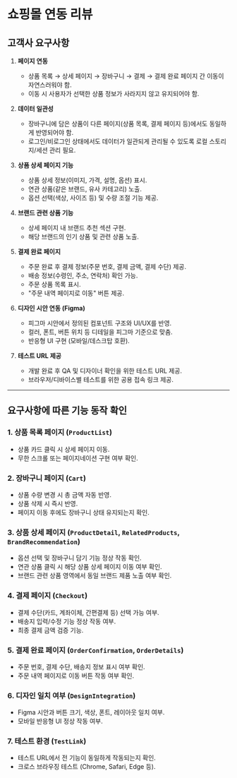 # 쇼핑몰 연동 리뷰

## 고객사 요구사항  

1. **페이지 연동**  
   - 상품 목록 → 상세 페이지 → 장바구니 → 결제 → 결제 완료 페이지 간 이동이 자연스러워야 함.  
   - 이동 시 사용자가 선택한 상품 정보가 사라지지 않고 유지되어야 함.  

2. **데이터 일관성**  
   - 장바구니에 담은 상품이 다른 페이지(상품 목록, 결제 페이지 등)에서도 동일하게 반영되어야 함.  
   - 로그인/비로그인 상태에서도 데이터가 일관되게 관리될 수 있도록 로컬 스토리지/세션 관리 필요.  

3. **상품 상세 페이지 기능**  
   - 상품 상세 정보(이미지, 가격, 설명, 옵션) 표시.  
   - 연관 상품(같은 브랜드, 유사 카테고리) 노출.  
   - 옵션 선택(색상, 사이즈 등) 및 수량 조절 기능 제공.  

4. **브랜드 관련 상품 기능**  
   - 상세 페이지 내 브랜드 추천 섹션 구현.  
   - 해당 브랜드의 인기 상품 및 관련 상품 노출.  

5. **결제 완료 페이지**  
   - 주문 완료 후 결제 정보(주문 번호, 결제 금액, 결제 수단) 제공.  
   - 배송 정보(수령인, 주소, 연락처) 확인 가능.  
   - 주문 상품 목록 표시.  
   - "주문 내역 페이지로 이동" 버튼 제공.  

6. **디자인 시안 연동 (Figma)**  
   - 피그마 시안에서 정의된 컴포넌트 구조와 UI/UX를 반영.  
   - 컬러, 폰트, 버튼 위치 등 디테일을 피그마 기준으로 맞춤.  
   - 반응형 UI 구현 (모바일/데스크탑 호환).  

7. **테스트 URL 제공**  
   - 개발 완료 후 QA 및 디자이너 확인을 위한 테스트 URL 제공.  
   - 브라우저/디바이스별 테스트를 위한 공용 접속 링크 제공.  

---

## 요구사항에 따른 기능 동작 확인  

### 1. 상품 목록 페이지 (`ProductList`)  
- 상품 카드 클릭 시 상세 페이지 이동.  
- 무한 스크롤 또는 페이지네이션 구현 여부 확인.  

### 2. 장바구니 페이지 (`Cart`)  
- 상품 수량 변경 시 총 금액 자동 반영.  
- 상품 삭제 시 즉시 반영.  
- 페이지 이동 후에도 장바구니 상태 유지되는지 확인.  

### 3. 상품 상세 페이지 (`ProductDetail`, `RelatedProducts`, `BrandRecommendation`)  
- 옵션 선택 및 장바구니 담기 기능 정상 작동 확인.  
- 연관 상품 클릭 시 해당 상품 상세 페이지 이동 여부 확인.  
- 브랜드 관련 상품 영역에서 동일 브랜드 제품 노출 여부 확인.  

### 4. 결제 페이지 (`Checkout`)  
- 결제 수단(카드, 계좌이체, 간편결제 등) 선택 가능 여부.  
- 배송지 입력/수정 기능 정상 작동 여부.  
- 최종 결제 금액 검증 기능.  

### 5. 결제 완료 페이지 (`OrderConfirmation`, `OrderDetails`)  
- 주문 번호, 결제 수단, 배송지 정보 표시 여부 확인.  
- 주문 내역 페이지로 이동 버튼 작동 여부 확인.  

### 6. 디자인 일치 여부 (`DesignIntegration`)  
- Figma 시안과 버튼 크기, 색상, 폰트, 레이아웃 일치 여부.  
- 모바일 반응형 UI 정상 작동 여부.  

### 7. 테스트 환경 (`TestLink`)  
- 테스트 URL에서 전 기능이 동일하게 작동되는지 확인.  
- 크로스 브라우징 테스트 (Chrome, Safari, Edge 등).  
